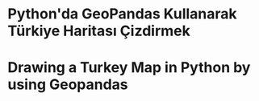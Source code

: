 # Python'da GeoPandas Kullanarak Türkiye Haritası Çizdirmek 
# Drawing a Turkey Map in Python by using Geopandas 
